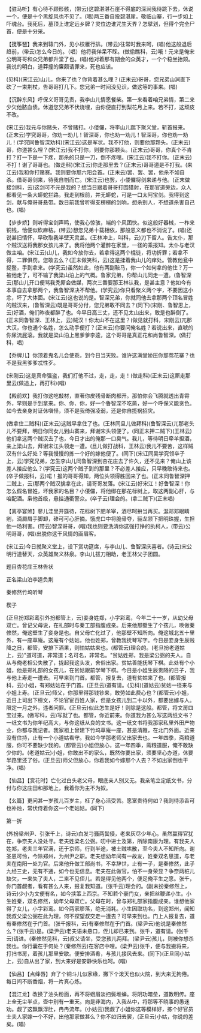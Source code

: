 <!-- { "loadSidebar": true } -->
【驻马听】有心待不顾形骸，(带云)这碧湛湛石崖不得底的深涧我待跳下去，休说一个，便是十个黑旋风也不见了。(唱)两三番自投碧湛崖。敬临山寨，行一步如上吓魂台。我死后，墓顶上谁定远乡牌？灵位边谁咒生天界？怎擘划，但得个完全尸首，便是十分采。

【搅筝琶】我来到辕门外，见小校雁行排。(带云)往常时我来呵，(唱)他这般退后趋前，(带云)怎么今日的。（唱）他将我佯呆不睬。(做偷瞧科，云)哦！元来是俺宋公明哥哥和众兄弟都升堂了也。(唱)他对着那有期会的众英才，一个个稳坐抬颏。我说的明白，道莽撞的廉颇请罪来，死也应该。

(见科)(宋江云)山儿，你来了也？你背着甚么哩？(正末云)哥哥，您兄弟山涧直下砍了一束荆杖，告哥哥打几下。您兄弟一时间没见识，做这等的事来。(唱)

【沉醉东风】呼保义哥哥见责，我李山儿情愿餐柴。第一来看着咱兄弟情，第二来少欠他脓血债。休道您兄弟不伏烧埋，由你便直打到梨花月上来。若不打，这顽皮不改。

(宋江云)我元与你赌头，不曾赌打。小偻儸，将李山儿踹下聚义堂，斩首报来。(正末云)学究哥哥，你劝一劝儿！智深哥，你也劝一劝儿！智深哥，你也劝一劝儿！(学究同鲁智深劝科)(宋江云)这是军状。我不打他，则要他那颗头。(正末云)哥，你道甚么哩？(宋江云)我不打你，则要你那颗头。(正末云)哥哥，你真个不肯打？打一下是一下疼，那杀的只是一刀，倒不疼哩。(宋江云)我不打你。(正末云)不打！谢了哥哥也。(做走科)(宋江云)你走那里去？(正末云)哥哥道是不打我。(来江云)我和你打赌赛。我则要你那六阳会首。(正末云)罢、罢、罢，他杀不如自杀。借哥哥剑来，待我自刎而亡。(宋江云)也罢，小偻儸将剑来递与他。(正末做接剑科，云)这剑可不元是我的？想当日跟着哥哥打围猎射，在那官道旁边，众人都看见一条大蟒蛇拦路。我走到根前，并无蟒蛇，可是一口太阿宝剑。我得到这剑，献与俺哥哥悬带。数日前我曾听得支楞楞的剑响，想杀别人，不想道杀害自己也。(唱)

【步步娇】则听得宝剑声鸣，使我心惊骇，端的个风团快。似这般好器械，一柞来铜钱，恰便似砍麻秸。(带云)想您兄弟十载相依，那般恩义都也不消说了。(唱)还说甚旧情怀，早砍取我半壁天灵盖。(王林冲上，叫科，云)刀下留人。告太仆，那个贼汉送将我那女孩儿来了。我将他两个灌醉在家里，一径的乘报知。太仆与老汉做主咱。(宋江云)山儿，我如今放你去，若拿得这两个棍徒，将功折罪；若拿不得，二罪俱罚。您敢去么？(正末做笑科，云)这是揉着我山儿的痒处。管教他瓮中捉鳖，手到拿来。(学究云)虽然如此，他有两副鞍马，你一个如何拿的他住？万一被他走了，可不输了我梁山泊上的气概。鲁家兄弟，你帮山儿同走一遭。(鲁智深云)那山儿开口便骂我秃厮会做媒，两次三番要那王林认我，是甚主意？他如今有本事自去拿那两个，我鲁智深决不帮他。(学究云)你只看聚义两个宇，不要因这小忿，坏了大体面。(宋江云)这也说的是。智深兄弟，你就同他去拿那两个顶名冒姓的贼汉来，(鲁智深云)既是哥哥分付，您兄弟敢不同去？(同下)(宋刚、鲁智恩上，云)好酒，俺们昨夜都醉了也。今早日高三丈，还不见太山出来，敢是也醉倒了。(正末同鲁智深、王林上，云)贼汉！你太山不在这里？(做见就打科，宋刚云)兀那大汉，你也通个名姓，怎么动手便打？(正末云)你要问俺名姓？若说出来，直唬的你尿流屁滚。我就是梁山泊上黑爹爹李逵，这个哥哥是真正花和尚鲁智深。(做打科，唱)

【乔牌儿】你顶着鬼名儿会使乖，到今日当天败。谁许这满堂娇压你那莺花寨？也不是我黑爹爹忒性歹。

(宋刚云)这是真命强盗，我们打他不过，走，走，走！(做走科)(正末云)这厮走那里云(做追上，再打科)(唱)

【殿前欢】我打你这吃敲材，直著你皮残骨断肉都开。那怕你会飞腾就透出青霄外，早则是手到拿来。你、你、你，好一个鲁智深不吃斋，好一个呼保义能贪色。如今去亲身对证休嗔怪，须不是我倚强凌弱，还是你自揽祸招灾。

(做拿住二贼科)(正末云)这贼早拿住了也。(王林同旦儿做拜科)(鲁智深云)兀那老头儿不要拜，明日你同女儿到山寨来，拜谢宋头领便了。(同正末押二贼下)(王林云)他们拿这两个贼汉去了也，今日才出的俺那一口臭气。我儿，等待明日牵羊担酒，亲上梁山去，拜谢宋江头领走一遭。(旦儿做打战科，王林云)我儿不要苦，这样贼汉有什么好处？等我慢慢的拣一个好的嫁他便了。(同下)(宋讧同吴学究领卒子上，云)学究兄弟，怎生李山儿同鲁智深到杏花庄去了许久，还不见来？俺山上该差人接应他么？(学究云)这两个贼子到的那里？不必差人接应，只早晚敢待来也。(卒子做报科，云)喏！报的哥哥得知，两位头领得胜回来了也。(正末同鲁智深押二贼上，云)那两个贼汉擒拿在此，请哥哥发落。(宋江云)好宋江！好鲁智深！你怎么假名冒姓，坏我家的名目？小偻儸，将他绑在那花标树上，取这两副心肝，与咱配酒。枭他首级，悬挂通衢警众。(卒子云)理会的。(拿二贼下)(正末唱)

【离亭宴煞】蓼儿洼里开筵待，花标树下肥羊宰，酒尽呵拚当再买。涎邓邓眼睛剜，滴屑屑手脚卸，碜可可心肝摘。饿虎口中将脆骨夺，骊龙颔下把明珠握，生担他一场利害。(带云)智深哥哥，(唱)我也则要洗清你这强打挣的执柯人，(带云)公明哥哥，(唱)出脱你这干风情的画眉客。

(宋江云)今日就聚义堂上，设下赏功筵席，与李山儿、鲁智深庆喜者。(诗云)宋公明行道替天，众英雄聚义林泉。李山儿拔刀相助，老王林父子团圆。

题目杏花庄王林告状

正名梁山泊李逵负荆
　




秦修然竹坞听琴

楔子

(正旦扮郑彩鸾引外扮都管上，云)妾身姓郑，小字彩鸾，今年二十一岁，从幼父母双亡。曾记父母说，在礼部时与秦工部指腹成亲。后来他那壁生了个孩儿，唤做秦修然，俺这壁生了妾身是也。自父母亡化过了，他那壁不知所向。俺这城北五十里外，有一座草庵。这庵有个姑姑，他也姓郑，曾教我抚琴写字。今日是妾身生辰贱降之日，都管，安排下酒果，则怕姑姑来也。(都管云)理会的。(老旦扮老道姑上，云)"道可道，非常道；名可名，非常名。"贫姑姓郑，我是梁公弼的夫人。自从与俺老相公失散了，拢起我这头发，舍俗出家。贫姑善能抚琴下棋。此处有个小姐，他是郑礼部的女孩儿，在贫姑跟前学琴下棋。今日是小姐生辰贵降的日子，我与他上寿走一遭去。可早来到门首。都管，报复去，道有贫姑来了也。(都管报科，云)小姐，有郑姑姑在于门首。(正旦云)道有请。(见科)(道姑云)贫姑一径来与小姐上寿。(正旦云)师父，你那里得那钱钞来，敢劳如此费心也？(都管云)小姐，近日上司出下榜文，不论官宦百姓人家，但是女孩儿到二十以外，都要出嫁与人。限定一月之外，违者问罪。(正旦云)似此怎生是好！则除是这般。都管，将文房四宝过来。(做写科，云)写就了也。都管，你近前来。你道我为甚么写这两纸文书？一纸文书为你年纪高大，与你这纸从良的文书。这一纸文书将我那家私里外田产物业，你都与我记者。我家祖上曾建下竹坞草庵一座，甚是清雅，在北门外面。近来没有住持，止有一个小道姑看守。我如今学那老师父出家去也。一年四季，斋粮道服，你可不要缺少我的。(都管云)小姐但放心，这一年四季，斋粮道服，俺不敢缺少你的。(老道姑云)小姐，你敢出不的家么，既然你要出家，须要坚心办道，休要半路里还了俗。(正旦云)师父但放心，你着我如今嫁那个人去？不如出家倒也干净。(唱)

【仙吕】【赏花时】亡化过白头老父母，眼底亲人别又无。我亲笔立定纸文书，分付与你这庄田和那地上，我着你为主不为奴。

【幺篇】更问甚一岁孩儿百岁主，枉了身心活受苦。愿富贵待何如？我则待添香可也补烛，常伏侍着你这一个老姑姑。(同下)


第一折

(外扮梁州尹、引张千上，诗云)白发刁骚两鬓侵，老来灰尽少年心。虽然赢得官犹在，争奈夫人没处寻。老夫姓梁名公弼。叨中进士及第，所除南康为理。有我夫人姓郑，老夫三年官满，还于京师，行到半途，被土贼哄散，至今夫人不知所向。谢圣恩可怜，今除郑州，为州尹之职。老夫想幼年间有一故友，姓秦双名思道，与老夫在南阳一处为官。后来他升做工部尚书，不幸辞世，止有一子，是秦修然，此子九经三史，无有不通，如今也无信息。老夫在此做官，怕不一身荣显？争奈两桩儿缺欠，一来失了夫人，二来不见侄儿。若是得见他两个，便足俺平生之愿。张千，你门首觑者，看有甚么人来，报复我知道。(张千云)理会的。(副末扮秦修然上，诗云)少小为文便有名，如今挟策上西京。不知若个豪门女，亲把丝鞭递小生。小生姓秦，双名修然，幼年父母双亡。父母在时，曾与郑礼部家指腹成亲。谁想他家得了女儿，小字彩鸾。如今两家廖落，绝无消耗。小生因取功名，到这郑州，闻知我叔父梁公弼在此为理，何不探望叔交走一遭去？可早来到也。门上人报复去，道有秦修然在于门首。(张千报科，云)有秦修然在于门首。(梁尹云)他说是秦修然么？(张千云)是。(梁尹云)老夫语未悬口，侄儿却已来到。张千，道有请。(张千云)请进。(秦修然见科，云)叔父请坐，受您孩儿两拜。(梁尹云)孩儿，则被你想杀我也。你行囊在于何处？(秦修然云)在客店中哩。(梁尹云)张千，便与我搬将来，打扫书房，着孩儿那里安歇。便安排酒肴，与孩儿接风去来。(同下)(正旦同小姑上，云)自从出了家，到大来好是安静快乐也呵。(唱)

【仙吕】【点绛唇】弃了个铜斗儿似家缘，撇下个泼天也似火院，到大来无拘倦。每日间不断香烟，将一片真心炼。

【混江龙】改换了油头粉面，再不将蛾眉淡扫鬓堆蝉。将阴功暗垒，道教明传。座上全无尘半点，壶中别有一重天。向是非海内，入我丛中，将那等不晓事的愚迷劝。觑了这飘飘浮肚，冉冉流年。(小姑云)我觑了小姐你这等模样好，拣个好官员士夫人家嫁一个不好，出他那家做甚么？你不如归去罢，(正旦云)小姑，你说的差矣。(唱)

